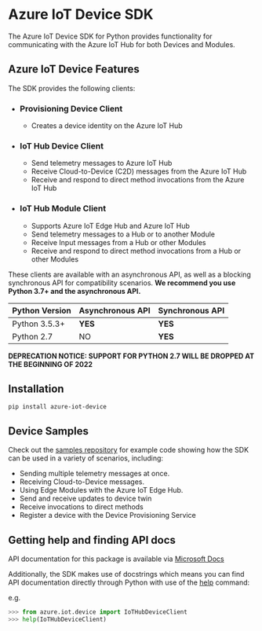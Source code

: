 # Azure IoT Device SDK

The Azure IoT Device SDK for Python provides functionality for communicating with the Azure IoT Hub for both Devices and Modules.

## Azure IoT Device Features

The SDK provides the following clients:

* ### Provisioning Device Client

  * Creates a device identity on the Azure IoT Hub

* ### IoT Hub Device Client

  * Send telemetry messages to Azure IoT Hub
  * Receive Cloud-to-Device (C2D) messages from the Azure IoT Hub
  * Receive and respond to direct method invocations from the Azure IoT Hub

* ### IoT Hub Module Client

  * Supports Azure IoT Edge Hub and Azure IoT Hub
  * Send telemetry messages to a Hub or to another Module
  * Receive Input messages from a Hub or other Modules
  * Receive and respond to direct method invocations from a Hub or other Modules

These clients are available with an asynchronous API, as well as a blocking synchronous API for compatibility scenarios. **We recommend you use Python 3.7+ and the asynchronous API.**

| Python Version | Asynchronous API | Synchronous API |
| -------------- | ---------------- | --------------- |
| Python 3.5.3+  | **YES**          | **YES**         |
| Python 2.7     | NO               | **YES**         |

**DEPRECATION NOTICE: SUPPORT FOR PYTHON 2.7 WILL BE DROPPED AT THE BEGINNING OF 2022**

## Installation

```Shell
pip install azure-iot-device
```

## Device Samples

Check out the [samples repository](https://github.com/Azure/azure-iot-sdk-python/tree/master/azure-iot-device/samples) for example code showing how the SDK can be used in a variety of scenarios, including:

* Sending multiple telemetry messages at once.
* Receiving Cloud-to-Device messages.
* Using Edge Modules with the Azure IoT Edge Hub.
* Send and receive updates to device twin
* Receive invocations to direct methods
* Register a device with the Device Provisioning Service

## Getting help and finding API docs

API documentation for this package is available via [Microsoft Docs](https://docs.microsoft.com/python/api/azure-iot-device/azure.iot.device?view=azure-python)

Additionally, the SDK makes use of docstrings which means you can find API documentation directly through Python with use of the [help](https://docs.python.org/3/library/functions.html#help) command:

e.g.
```python
>>> from azure.iot.device import IoTHubDeviceClient
>>> help(IoTHubDeviceClient)
```
